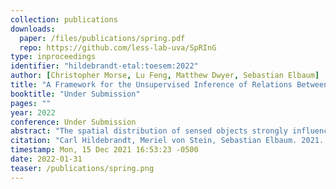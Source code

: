 ```yaml
---
collection: publications
downloads:
  paper: /files/publications/spring.pdf
  repo: https://github.com/less-lab-uva/SpRInG
type: inproceedings
identifier: "hildebrandt-etal:toesem:2022"
author: [Christopher Morse, Lu Feng, Matthew Dwyer, Sebastian Elbaum]
title: "A Framework for the Unsupervised Inference of Relations Between Sensed Object Spatial Distributions and Robot Behaviors"
booktitle: "Under Submission"
pages: ""
year: 2022
conference: Under Submission
abstract: "The spatial distribution of sensed objects strongly influences the behavior of mobile robots. Yet, as robots evolve in complexity to operate in increasingly rich environments, it becomes much more difficult specify the underlying relations between spatial object distributions and robot behavior. We aim to address this challenge by leveraging system trace data to automatically infer relations that help to better characterize these spatial associations. In particular, we introduce SpRInG, a framework for the unsupervised inference of system specifications that characterize the spatial relationships under which a robot operates. Our method builds on a parameterizable notion of reachability to encode relationships of spatial neighborship, which are used to instantiate a language of patterns. These patterns then provide the structure to infer from the traces the connection between such relationships and robot behaviors. We show that SpRInG can automatically infer spatial relations on two distinct domains: autonomous vehicles in traffic and a teleoperated surgical robot. Our results demonstrate the power and expressiveness of SpRInG, in its ability to learn existing system specifications as machine-checkable first-order logic, uncover previously unstated system specifications that are rich and insightful, and reveal contextual differences between executions."
citation: "Carl Hildebrandt, Meriel von Stein, Sebastian Elbaum. 2021. PhysCov: Physical Test Coverage for Autonomous Vehicles. To Appear in ASE 2022"
timestamp: Mon, 15 Dec 2021 16:53:23 -0500
date: 2022-01-31
teaser: /publications/spring.png
---
```

